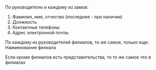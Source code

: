 По руководителю и каждому из замов: 
1. Фамилия, имя, отчество (последнее - при наличии) 
2. Должность 
3. Контактные телефоны 
4. Адрес электронной почты 

По каждому из руководителей филиалов, то же самое, только еще:
Наименование филиала

Если кроме филиалов есть представительства, то то же самое что в филиалах